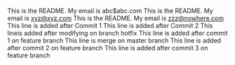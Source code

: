 This is the README. My email is abc$abc.com
This is the README. My email is xyz@xyz.com
This is the README. My email is zzz@nowhere.com
This line is added after Commit 1
This line is added after Commit 2
This lineis added after modifying on branch hotfix
This line is added after commit 1 on feature branch
This line is merge on master branch
This line is added after commit 2 on feature branch
This line is added after commit 3 on feature branch
